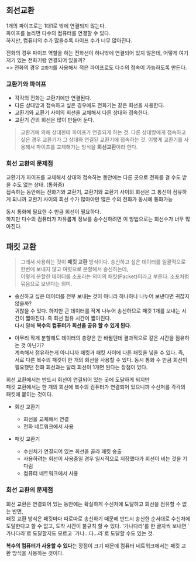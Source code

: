 ## 회선교환 ##

1개의 파이프로는 1대1로 밖에 연결되지 않는다. <br />
파이프를 늘리면 다수의 컴퓨터를 연결할 수 있다. <br />
하지만, 컴퓨터의 수가 많을수록 파이프 수가 너무 많아진다.

전화의 경우 파이프 역할을 하는 전화선이 하나밖에 연결되어 있지 않은데, 어떻게 여기저기 있는 전화기랑 연결되어 있을까? <br />
=> 전화의 경우 `교환기`를 사용해서 적은 파이프로도 다수의 접속이 가능하도록 만든다. <br />

### 교환기와 파이프 ###
- 각각의 전화는 교환기에만 연결된다. <br />
- 다른 상대방과 접속하고 싶은 경우에도 전화기는 같은 회선을 사용한다. <br />
- 교환기와 교환기 사이의 회선을 교체해서 다른 상대와 접속한다. <br />
- 교환기 간의 회선은 많이 만들어 둔다. <br />

> 교환기에 의해 상대한테 파이프가 연결되게 하는 것. 다른 상대방에게 접속하고 싶은 경우 교환기가 그 상대와 연결된 교환기에 접속하는 것.
> 이렇게 교환기를 사용해서 파이프를 교체해가는 방식을 **회선교환**이라 한다.

### 회선 교환의 문제점 ###
교환기가 파이프를 교체해서 상대와 접속하는 동안에는 다른 곳으로 전화를 걸 수도 받을 수도 없는 상태. (통화중) <br />
접속하는 동안에는 전화기와 교환기, 교환기와 교환기 사이의 회선은 그 통신이 점유하게 되니까 교환기 사이의 회선 수가 많아야만 많은 수의 전화가 동시에 통화가능

동시 통화에 필요한 수 만큼 회선이 필요하다.<br />
하지만 다수의 컴퓨터가 자유롭게 정보를 송수신하려면 이 방법으로는 회선수가 너무 많아진다.

## 패킷 교환 ##
> 그래서 사용하는 것이 **패킷 교환** 방식이다. 송신하고 싶은 데이터를 일괄적으로 한번에 보내지 않고 여럿으로 분할해서 송신하는데, <br />
> 이렇게 분할한 데이터를 소포라는 의미의 패킷(Packet)이라고 부른다. 소포처럼 묶음으로 보낸다는 의미.

  * 송신하고 싶은 데이터를 전부 보내는 것이 아니라 하나하나 나누어 보낸다면 귀찮지 않을까? <br />
귀찮을 수 있다. 하지만 큰 데이터를 작게 나누어 송신하므로 패킷 1개를 보내는 시간이 짧아진다. 즉 회선 점유 시간이 짧아진다. <br>
다시 말해 **복수의 컴퓨터가 회선을 공유 할 수 있게 된다.** 

  * 아무리 작게 분할해도 데이터의 총량은 안 바뀔텐데 결과적으로 같은 시간을 점유하는 것 아닌가? <br />
계속해서 점유하는게 아니니까 패킷과 패킷 사이에 다른 패킷을 넣을 수 있다. 즉, 서로 다른 복수의 패킷이 한 개의 회선을 사용할 수 있다. 
동시 통화 수 만큼 회선이 필요했던 전화 회선과는 달리 회선이 1개면 된다는 장점이 있다.

회선 교환에서는 반드시 회선이 연결되어 있는 곳에 도달하게 되지만 <br />
패킷 교환에서는 한 개의 회선에 복수의 컴퓨터가 연결되어 있으니까 수신처를 각각의 패킷에 붙이는 것이다.

  * 회선 교환기
    - 회선을 교체해서 연결
    - 전화 네트워크에서 사용
    
  * 패킷 교환기
    - 수신처가 연결되어 있는 회선을 골라 패킷 송출
    - 사용하려는 회선이 사용중일 경우 일시적으로 저장했다가 회선이 비는 것을 기다림
    - 컴퓨터 네트워크에서 사용

### 회선 교환의 문제점 ###
회선 교환은 연결되어 있는 동안에는 확실하게 수신처에 도달하고 회선을 점유할 수 없는 반면, <br />
패킷 교환 방식은 패킷마다 따로따로 송신하기 때문에 반드시 송신한 순서대로 수신처에 도달한다고 할 수 없고, 도착 시간이 불규칙 할 수 있다.
\'가나다라\'를 한 글자씩 보내면 \`가나다라\`로 도달할지도 모르고 \`가나...다...라\`로 도달할 수도 있는 것.

**복수의 컴퓨터가 사용할 수 있다**는 장점이 크기 때문에 컴퓨터 네트워크에서는 패킷 교환 방식을 사용하는 것이다.
